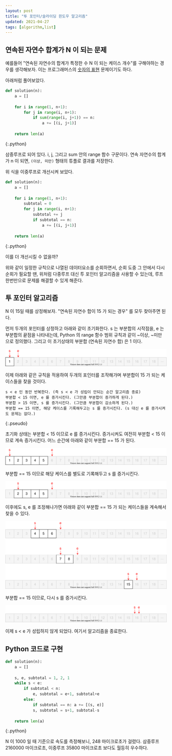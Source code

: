 ```yaml
---
layout: post
title: "투 포인터/슬라이딩 윈도우 알고리즘"
updated: 2021-04-27
tags: [algorithm,list]
---
```


## 연속된 자연수 합계가 N 이 되는 문제

예를들어 "연속된 자연수의 합계가 특정한 수 N 이 되는 케이스 개수"를 구해야하는 경우를 생각해보자. 이는 프로그래머스의 [숫자의 표현](https://programmers.co.kr/learn/courses/30/lessons/12924?language=python3) 문제이기도 하다.

아래처럼 풀어보았다.

```py
def solution(n):
    a = []

    for i in range(1, n+1):
        for j in range(i, n+1):
            if sum(range(i, j+1)) == n:
                a += [(i, j+1)]

    return len(a)
```
{:.python}

삼중루프로 되어 있다. i, j, 그리고 sum 안의 range 함수 구문이다. 연속 자연수의 합계가 n 이 되면, `(이상, 미만)` 형태의 튜플로 결과를 저장한다.

위 식을 이중루프로 개선시켜 보았다.

```py
def solution(n):
    a = []
    
    for i in range(1, n+1):
        subtotal = 0
        for j in range(i, n+1):
            subtotal += j
            if subtotal == n:
                a += [(i, j+1)]
                
    return len(a)
```
{:.python}

이를 더 개선시킬 수 없을까?

위와 같이 일정한 규칙으로 나열된 데이터요소를 순회하면서, 순회 도중 그 안에서 다시 순회가 필요할 땐, 위처럼 다중루프 대신 투 포인터 알고리즘을 사용할 수 있는데, 루프 한번만으로 문제를 해결할 수 있게 해준다.

## 투 포인터 알고리즘

N 이 15일 때를 상정해보자. "연속된 자연수 합이 15 가 되는 경우" 를 모두 찾아주면 된다. 

먼저 두개의 포인터를 상정하고 아래와 같이 초기화한다. s 는 부분합의 시작점을, e 는 부분합의 끝점을 나타내는데, Python 의 range 함수 범위 규칙과 같이 ~이상, ~미만 으로 정의했다. 그리고 이 초기상태의 부분합 (연속된 자연수 합) 은 1 이다.

![그림00](/img/algorithm/list/list-0003.svg)

이제 아래와 같은 규칙을 적용하여 두개의 포인터를 조작해가며 부분합이 15 가 되는 케이스들을 찾을 것이다.

```plaintext
s < e 인 동안 반복한다. (즉 s < e 가 성립이 안되는 순간 알고리즘 종료)
부분합 < 15 이면, e 를 증가시킨다. (그만큼 부분합이 증가하게 된다.)
부분합 > 15 이면, s 를 증가시킨다. (그만큼 부분합이 감소하게 된다.)
부분합 == 15 이면, 해당 케이스를 기록해두고는 s 를 증가시킨다. (s 대신 e 를 증가시켜도 문제는 없다.)
```
{:.pseudo}

초기화 상태는 부분합 < 15 이므로 e 를 증가시킨다. 증가시켜도 여전히 부분합 < 15 이므로 계속 증가시킨다. 어느 순간에 아래와 같이 부분합 == 15 가 된다.

![그림01](/img/algorithm/list/list-0004.svg)

부분합 == 15 이므로 해당 케이스를 별도로 기록해두고 s 를 증가시킨다.

![그림02](/img/algorithm/list/list-0005.svg)

이후에도 s, e 를 조정해나가면 아래와 같이 부분합 == 15 가 되는 케이스들을 계속해서 찾을 수 있다.

![그림03](/img/algorithm/list/list-0006.svg)

부분합 == 15 이므로, 다시 s 를 증가시킨다.

![그림03](/img/algorithm/list/list-0007.svg)

이제 s < e 가 성립하지 않게 되었다. 여기서 알고리즘을 종료한다.

## Python 코드로 구현

```py
def solution(n):
    a = []
    
    s, e, subtotal = 1, 2, 1
    while s < e:
        if subtotal < n:
            e, subtotal = e+1, subtotal+e
        else:
            if subtotal == n: a += [(s, e)]
            s, subtotal = s+1, subtotal-s
            
    return len(a)
```
{:.python}

N 이 1000 일 때 기준으로 속도를 측정해보니, 248 마이크로초가 걸렸다. 삼중루프 2160000 마이크로초, 이중루프 35800 마이크로초 보다도 월등히 우수하다.